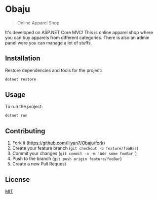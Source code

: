 # Obaju
> Online Apparel Shop

It's developed on ASP.NET Core MVC! This is online apparel shop where you can buy apparels from different categories. There is also an admin panel were you can manage a lot of stuffs.

## Installation
Restore dependencies and tools for the project:
```bash
dotnet restore
```

## Usage
To run the project:
```bash
dotnet run
```

## Contributing

1. Fork it (<https://github.com/Iliyan7/Obaju/fork>)
2. Create your feature branch (`git checkout -b feature/fooBar`)
3. Commit your changes (`git commit -a -m 'Add some fooBar'`)
4. Push to the branch (`git push origin feature/fooBar`)
5. Create a new Pull Request

## License
[MIT](https://choosealicense.com/licenses/mit/)
